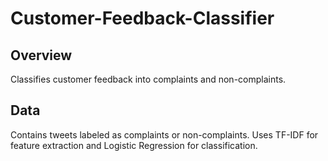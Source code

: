 # Customer-Feedback-Classifier

## Overview
Classifies customer feedback into complaints and non-complaints.

## Data
Contains tweets labeled as complaints or non-complaints. Uses TF-IDF for feature extraction and Logistic Regression for classification.
